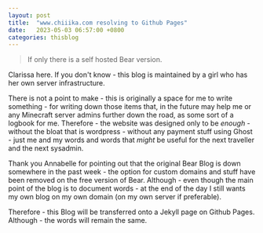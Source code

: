```yaml
---
layout: post
title:  "www.chiiika.com resolving to Github Pages"
date:   2023-05-03 06:57:00 +0800
categories: thisblog
---
```


> If only there is a self hosted Bear version.

Clarissa here. If you don't know - this blog is maintained by a girl who has her own server infrastructure.

There is not a point to make - this is originally a space for me to write something - for writing down those items that, in the future may help me or any Minecraft server admins further down the road, as some sort of a logbook for me. Therefore - the website was designed only to be *enough* - without the bloat that is wordpress - without any payment stuff using Ghost - just me and my words and words that *might* be useful for the next traveller and the next sysadmin.

Thank you Annabelle for pointing out that the original Bear Blog is down somewhere in the past week - the option for custom domains and stuff have been removed on the free version of Bear. Although - even though the main point of the blog is to document words - at the end of the day I still wants my own blog on my own domain (on my own server if preferable).

Therefore - this Blog will be transferred onto a Jekyll page on Github Pages. Although - the words will remain the same.